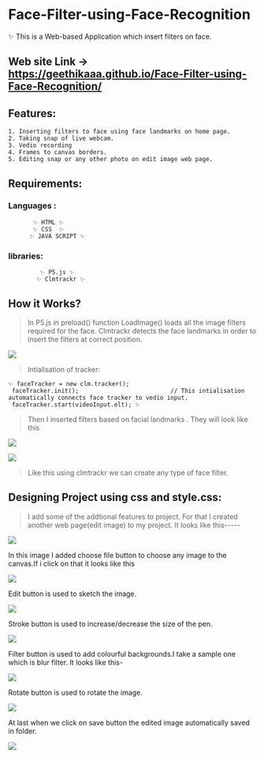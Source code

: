 # Face-Filter-using-Face-Recognition
  ✨ This is a Web-based Application which insert filters on face.
  
  ## Web site Link -> https://geethikaaa.github.io/Face-Filter-using-Face-Recognition/
 ## Features:
    1. Inserting filters to face using face landmarks on home page.
    2. Taking snap of live webcam.
    3. Vedio recording
    4. Frames to canvas borders.
    5. Editing snap or any other photo on edit image web page.

## Requirements:

### Languages :
            
           ✨ HTML ✨
           ✨ CSS  ✨
          ✨ JAVA SCRIPT ✨
          
 ### libraries:
             ✨ P5.js ✨
            ✨ Clmtrackr ✨

## How it Works?
   
   > In P5.js in preload() function LoadImage() loads all the image filters required for the face.
   > Clmtrackr detects the face landmarks in order to insert the filters at correct position.


![](Images/clmtackr.png)


   >Intialisation of tracker:
   
    ✨ faceTracker = new clm.tracker();
     faceTracker.init();                          // This intialisation automatically connects face tracker to vedio input.
     faceTracker.start(videoInput.elt); ✨  
     
     
   > Then I inserted filters based on facial landmarks . They will look like this

     
  ![](Images/devilhorn.png)

   
  ![](Images/birthdayparty.png)
  
  >Like this using clmtrackr we can create any type of face filter.


## Designing Project using css and style.css:

  > I add some of the addtional features to project. For that I created another web page(edit image) to my project.
It looks like this-----


![](Images/editimage.png)

In this image I added choose file button to choose any image to the canvas.If i click on that it looks like this

 ![](Images/editimage1.png)
 
Edit button is used to sketch the image.

 ![](Images/editimage2.png)
 
Stroke button is used to increase/decrease the size of the pen.

 ![](Images/editimage3.png)
 
Filter button is used to add colourful backgrounds.I take a sample one which is blur filter. It looks like this-

 ![](Images/editimage4.png)
 
Rotate button is used to rotate the image.

 ![](Images/editimage5.png)
 
At last when we click on save button the edited image automatically saved in folder.

 ![](Images/savebutton.png)

